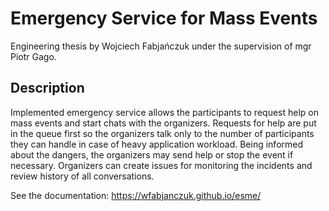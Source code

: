 # Emergency Service for Mass Events

Engineering thesis by Wojciech Fabjańczuk under the supervision of mgr Piotr Gago.

## Description

Implemented emergency service allows the participants to request help on mass events and start chats with the
organizers. Requests for help are put in the queue first so the organizers talk only to the number of participants they
can handle in case of heavy application workload. Being informed about the dangers, the organizers may send help or stop
the event if necessary. Organizers can create issues for monitoring the incidents and review history of all
conversations.

See the documentation: https://wfabjanczuk.github.io/esme/